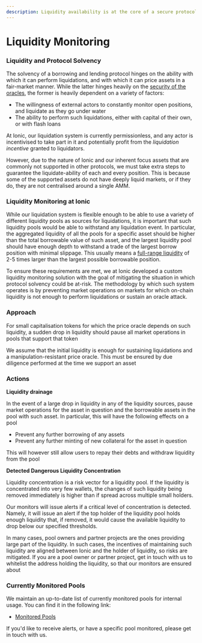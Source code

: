 ```yaml
---
description: Liquidity availability is at the core of a secure protocol
---
```


# Liquidity Monitoring

### Liquidity and Protocol Solvency

The solvency of a borrowing and lending protocol hinges on the ability with which it can perform liquidations, and with which it can price assets in a fair-market manner. While the latter hinges heavily on the [security of the oracles](oracle-security.md), the former is heavily dependent on a variety of factors:

* The willingness of external actors to constantly monitor open positions, and liquidate as they go under water
* The ability to perform such liquidations, either with capital of their own, or with flash loans

At Ionic, our liquidation system is currently permissionless, and any actor is incentivised to take part in it and potentially profit from the _liquidation incentive_ granted to liquidators.

However, due to the nature of Ionic and our inherent focus assets that are commonly not supported in other protocols, we must take extra steps to guarantee the liquidate-ability of each and every position. This is because some of the supported assets do not have deeply liquid markets, or if they do, they are not centralised around a single AMM.

### Liquidity Monitoring at Ionic

While our liquidation system is flexible enough to be able to use a variety of different liquidity pools as sources for liquidations, it is important that such liquidity pools would be able to withstand any liquidation event. In particular, the aggregated liquidity of all the pools for a specific asset should be higher than the total borrowable value of such asset, and the largest liquidity pool should have enough depth to withstand a trade of the largest borrow position with minimal slippage. This usually means a [full-range liquidity](https://support.uniswap.org/hc/en-us/articles/7423608592781-Can-I-provide-liquidity-over-the-full-range-on-V3-) of 2-5 times larger than the largest possible borrowable position.

To ensure these requirements are met, we at Ionic developed a custom liquidity monitoring solution with the goal of mitigating the situation in which protocol solvency could be at-risk. The methodology by which such system operates is by preventing market operations on markets for which on-chain liquidity is not enough to perform liquidations or sustain an oracle attack.

### Approach

For small capitalisation tokens for which the price oracle depends on such liquidity, a sudden drop in liquidity should pause all market operations in pools that support that token

We assume that the initial liquidity is enough for sustaining liquidations and a manipulation-resistant price oracle. This must be ensured by due diligence performed at the time we support an asset

### **Actions**

**Liquidity drainage**

In the event of a large drop in liquidity in any of the liquidity sources, pause market operations for the asset in question and the borrowable assets in the pool with such asset. In particular, this will have the following effects on a pool

* Prevent any further borrowing of any assets
* Prevent any further minting of new collateral for the asset in question

This will however still allow users to repay their debts and withdraw liquidity from the pool

**Detected Dangerous Liquidity Concentration**

Liquidity concentration is a risk vector for a liquidity pool. If the liquidity is concentrated into very few wallets, the changes of such liquidity being removed immediately is higher than if spread across multiple small holders.

Our monitors will issue alerts if a critical level of concentration is detected. Namely, it will issue an alert if the top holder of the liquidity pool holds enough liquidity that, if removed, it would cause the available liquidity to drop below our specified thresholds.

In many cases, pool owners and partner projects are the ones providing large part of the liquidity. In such cases, the incentives of maintaining such liquidity are aligned between Ionic and the holder of liquidity, so risks are mitigated. If you are a pool owner or partner project, get in touch with us to whitelist the address holding the liquidity, so that our monitors are ensured about

### Currently Monitored Pools

We maintain an up-to-date list of currently monitored pools for internal usage. You can find it in the following link:

* [Monitored Pools](https://spiky-enemy-a6e.notion.site/68bfcae0448e45eab646276c13d87b05?v=9b46a25ec40140309cb39c7914ec7ba0)

If you'd like to receive alerts, or have a specific pool monitored, please get in touch with us.
